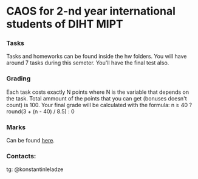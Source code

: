 # CAOS for 2-nd year international students of DIHT MIPT

### Tasks
Tasks and homeworks can be found inside the hw folders. You will have around 7 tasks during this semeter. You'll have the final test also.

### Grading
Each task costs exactly N points where N is the variable that depends on the task. Total ammount of the points that you can get (bonuses doesn't count) is 100.
Your final grade will be calculated with the formula: n ≥ 40 ? round(3 + (n - 40) / 8.5) : 0

### Marks
Can be found [here](https://docs.google.com/spreadsheets/d/1vyujWJSkl97zEH2YQs9lJ4rUdJ4PEFBkqwgUeQ7AaaU/edit?usp=sharing).

### Contacts:
tg: @konstantinleladze

